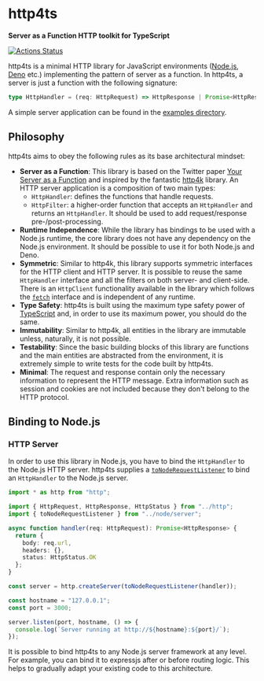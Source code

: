 # http4ts
**Server as a Function HTTP toolkit for TypeScript**

[![Actions Status](https://github.com/http4ts/http4ts/workflows/Node%20CI/badge.svg)](https://github.com/http4ts/http4ts/actions)

http4ts is a minimal HTTP library for JavaScript environments ([Node.js](https://nodejs.org), [Deno](https://Deno.land/) etc.) implementing the pattern of server as a function. In http4ts, a server is just a function with the following signature:
``` ts
type HttpHandler = (req: HttpRequest) => HttpResponse | Promise<HttpResponse>;
```
A simple server application can be found in the [examples directory](https://github.com/http4ts/http4ts/tree/master/src/examples).

## Philosophy

http4ts aims to obey the following rules as its base architectural mindset:
* **Server as a Function**: This library is based on the Twitter paper [Your Server as a Function](https://monkey.org/~marius/funsrv.pdf) and inspired by the fantastic [http4k](https://github.com/http4k/http4k/) library. An HTTP server application is a composition of two main types:
    * `HttpHandler`: defines the functions that handle requests.
    * `HttpFilter`: a higher-order function that accepts an `HttpHandler` and returns an `HttpHandler`. It should be used to add request/response pre-/post-processing.
* **Runtime Independence**: While the library has bindings to be used with a Node.js runtime, the core library does not have any dependency on the Node.js environment. It should be possible to use it for both Node.js and Deno.
* **Symmetric**: Similar to http4k, this library supports symmetric interfaces for the HTTP client and HTTP server. It is possible to reuse the same `HttpHandler` interface and all the filters on both server- and client-side. There is an `HttpClient` functionality available in the library which follows the [`fetch`](https://developer.mozilla.org/en-US/docs/Web/API/Fetch_API) interface and is independent of any runtime.
* **Type Safety**: http4ts is built using the maximum type safety power of [TypeScript](https://www.typescriptlang.org/) and, in order to use its maximum power, you should do the same.
* **Immutability**: Similar to http4k, all entities in the library are immutable unless, naturally, it is not possible.
* **Testability**: Since the basic building blocks of this library are functions and the main entities are abstracted from the environment, it is extremely simple to write tests for the code built by http4ts.
* **Minimal**: The request and response contain only the necessary information to represent the HTTP message. Extra information such as session and cookies are not included because they don't belong to the HTTP protocol.

## Binding to Node.js

### HTTP Server

In order to use this library in Node.js, you have to bind the `HttpHandler` to the Node.js HTTP server. http4ts supplies a [`toNodeRequestListener`](https://github.com/http4ts/http4ts/blob/master/src/node/server.ts) to bind an `HttpHandler` to the Node.js server.

``` ts
import * as http from "http";

import { HttpRequest, HttpResponse, HttpStatus } from "../http";
import { toNodeRequestListener } from "../node/server";

async function handler(req: HttpRequest): Promise<HttpResponse> {
  return {
    body: req.url,
    headers: {},
    status: HttpStatus.OK
  };
}

const server = http.createServer(toNodeRequestListener(handler));

const hostname = "127.0.0.1";
const port = 3000;

server.listen(port, hostname, () => {
  console.log(`Server running at http://${hostname}:${port}/`);
});
```

It is possible to bind http4ts to any Node.js server framework at any level. For example, you can bind it to expressjs after or before routing logic. This helps to gradually adapt your existing code to this architecture.
